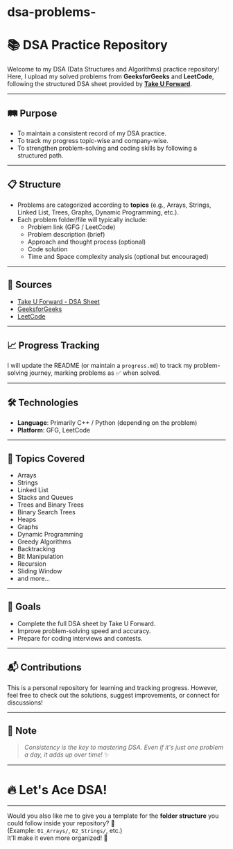 # dsa-problems-


# 📚 DSA Practice Repository

Welcome to my DSA (Data Structures and Algorithms) practice repository!  
Here, I upload my solved problems from **GeeksforGeeks** and **LeetCode**, following the structured DSA sheet provided by [**Take U Forward**](https://takeuforward.org/).

---

## 🛤️ Purpose

- To maintain a consistent record of my DSA practice.
- To track my progress topic-wise and company-wise.
- To strengthen problem-solving and coding skills by following a structured path.

---

## 📋 Structure

- Problems are categorized according to **topics** (e.g., Arrays, Strings, Linked List, Trees, Graphs, Dynamic Programming, etc.).
- Each problem folder/file will typically include:
  - Problem link (GFG / LeetCode)
  - Problem description (brief)
  - Approach and thought process (optional)
  - Code solution
  - Time and Space complexity analysis (optional but encouraged)

---

## 📌 Sources

- [Take U Forward - DSA Sheet](https://takeuforward.org/)
- [GeeksforGeeks](https://www.geeksforgeeks.org/)
- [LeetCode](https://leetcode.com/)

---

## 📈 Progress Tracking

I will update the README (or maintain a `progress.md`) to track my problem-solving journey, marking problems as ✅ when solved.

---

## 🛠️ Technologies

- **Language**: Primarily C++ / Python (depending on the problem)
- **Platform**: GFG, LeetCode

---

## 🧠 Topics Covered

- Arrays
- Strings
- Linked List
- Stacks and Queues
- Trees and Binary Trees
- Binary Search Trees
- Heaps
- Graphs
- Dynamic Programming
- Greedy Algorithms
- Backtracking
- Bit Manipulation
- Recursion
- Sliding Window
- and more...

---

## 🚀 Goals

- Complete the full DSA sheet by Take U Forward.
- Improve problem-solving speed and accuracy.
- Prepare for coding interviews and contests.

---

## 📬 Contributions

This is a personal repository for learning and tracking progress. However, feel free to check out the solutions, suggest improvements, or connect for discussions!

---

## 📢 Note

> *Consistency is the key to mastering DSA. Even if it's just one problem a day, it adds up over time!* ✨

---

# 🔥 Let's Ace DSA!

---

Would you also like me to give you a template for the **folder structure** you could follow inside your repository? 🚀  
(Example: `01_Arrays/`, `02_Strings/`, etc.)  
It'll make it even more organized! 📂
